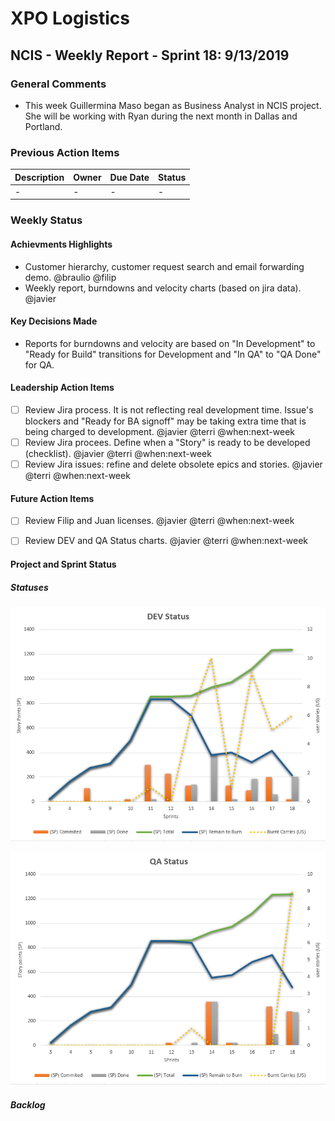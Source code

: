 # XPO Logistics

## NCIS - Weekly Report - Sprint 18: 9/13/2019

### General Comments

- This week Guillermina Maso began as Business Analyst in NCIS project. She will be working with Ryan during the next month in Dallas and Portland.

### Previous Action Items

| Description | Owner | Due Date | Status |
| ----------- | ----- | -------- | ------ |
| -           | -     | -        | -      |

### Weekly Status

#### Achievments Highlights

- Customer hierarchy, customer request search and email forwarding demo. @braulio @filip
- Weekly report, burndowns and velocity charts (based on jira data). @javier

#### Key Decisions Made

- Reports for burndowns and velocity are based on "In Development" to "Ready for Build" transitions for Development and "In QA" to "QA Done" for QA.

#### Leadership Action Items

- [ ] Review Jira process. It is not reflecting real development time. Issue's blockers and "Ready for BA signoff" may be taking extra time that is being charged to development. @javier @terri @when:next-week
- [ ] Review Jira procees. Define when a "Story" is ready to be developed (checklist). @javier @terri @when:next-week  
- [ ] Review Jira issues: refine and delete obsolete epics and stories. @javier @terri @when:next-week  

#### Future Action Items

- [ ] Review Filip and Juan licenses. @javier @terri @when:next-week
- [ ] Review DEV and QA Status charts. @javier @terri @when:next-week


#### Project and Sprint Status

##### Statuses

![dev-status](./dev-status.png)

![dev-status](./qa-status.png)

##### Backlog
